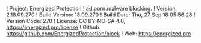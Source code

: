 ! Project: Energized Protection
! ad.porn.malware blocking.
! Version: 2.18.09.270
! Build Version: 18.09.270
! Build Date: Thu, 27 Sep 18 05:56:28
! Version Code: 270
! License: CC BY-NC-SA 4.0, https://energized.pro/license
! Github: https://github.com/EnergizedProtection/block
! Web: https://energized.pro
